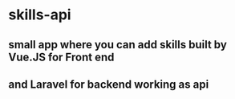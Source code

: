 # skills-api
## small app where you can add skills built by Vue.JS for Front end
## and Laravel for backend working as api
